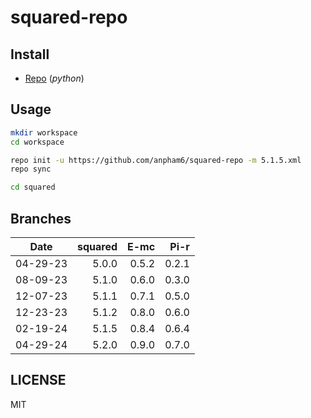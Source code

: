 # squared-repo

## Install

- [Repo](https://source.android.com/docs/setup/download#installing-repo) (*python*)

## Usage

```bash
mkdir workspace
cd workspace

repo init -u https://github.com/anpham6/squared-repo -m 5.1.5.xml
repo sync

cd squared
```

## Branches

| Date     | squared |   E-mc |   Pi-r |
| :------: | ------: | -----: | -----: |
| 04-29-23 |   5.0.0 |  0.5.2 |  0.2.1 |
| 08-09-23 |   5.1.0 |  0.6.0 |  0.3.0 |
| 12-07-23 |   5.1.1 |  0.7.1 |  0.5.0 |
| 12-23-23 |   5.1.2 |  0.8.0 |  0.6.0 |
| 02-19-24 |   5.1.5 |  0.8.4 |  0.6.4 |
| 04-29-24 |   5.2.0 |  0.9.0 |  0.7.0 |

## LICENSE

MIT